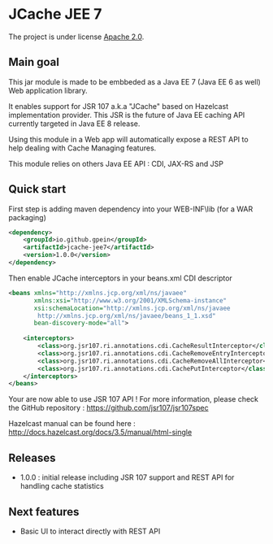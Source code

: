 JCache JEE 7
========

The project is under license [Apache 2.0](http://www.apache.org/licenses/LICENSE-2.0).


Main goal
------------

This jar module is made to be embbeded as a Java EE 7 (Java EE 6 as well) Web application library.

It enables support for JSR 107 a.k.a "JCache" based on Hazelcast implementation provider.
This JSR is the future of Java EE caching API currently targeted in Java EE 8 release.

Using this module in a Web app will automatically expose a REST API to help dealing with Cache Managing features.
 
This module relies on others Java EE API : CDI, JAX-RS and JSP

Quick start
------------

First step is adding maven dependency into your WEB-INF\lib (for a WAR packaging)

```xml 
<dependency>
    <groupId>io.github.gpein</groupId>
    <artifactId>jcache-jee7</artifactId>
    <version>1.0.0</version>
</dependency>
```

Then enable JCache interceptors in your beans.xml CDI descriptor

```xml 
<beans xmlns="http://xmlns.jcp.org/xml/ns/javaee"
       xmlns:xsi="http://www.w3.org/2001/XMLSchema-instance"
       xsi:schemaLocation="http://xmlns.jcp.org/xml/ns/javaee
		http://xmlns.jcp.org/xml/ns/javaee/beans_1_1.xsd"
       bean-discovery-mode="all">
       
    <interceptors>
        <class>org.jsr107.ri.annotations.cdi.CacheResultInterceptor</class>
        <class>org.jsr107.ri.annotations.cdi.CacheRemoveEntryInterceptor</class>
        <class>org.jsr107.ri.annotations.cdi.CacheRemoveAllInterceptor</class>
        <class>org.jsr107.ri.annotations.cdi.CachePutInterceptor</class>
    </interceptors>
</beans>
```

Your are now able to use JSR 107 API !
For more information, please check the GitHub repository : https://github.com/jsr107/jsr107spec

Hazelcast manual can be found here : http://docs.hazelcast.org/docs/3.5/manual/html-single

Releases
------

* 1.0.0 : initial release including JSR 107  support and REST API for handling cache statistics

Next features
------

* Basic UI to interact directly with REST API

